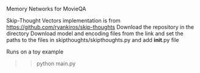 Memory Networks for MovieQA

Skip-Thought Vectors implementation is from https://github.com/ryankiros/skip-thoughts
Download the repository in the directory
Download model and encoding files from the link and set the paths to the files in skipthoughts/skipthoughts.py and add __init__.py file

Runs on a toy example
>> python main.py
